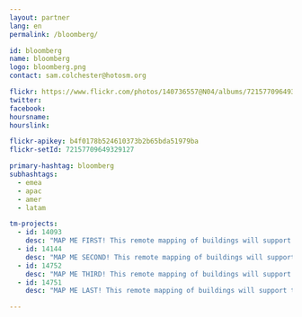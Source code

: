 ```yaml
---
layout: partner
lang: en
permalink: /bloomberg/

id: bloomberg
name: bloomberg
logo: bloomberg.png
contact: sam.colchester@hotosm.org

flickr: https://www.flickr.com/photos/140736557@N04/albums/72157709649329127
twitter: 
facebook: 
hoursname:
hourslink:

flickr-apikey: b4f0178b524610373b2b65bda51979ba
flickr-setId: 72157709649329127

primary-hashtag: bloomberg
subhashtags:
  - emea
  - apac
  - amer
  - latam

tm-projects:
  - id: 14093
    desc: "MAP ME FIRST! This remote mapping of buildings will support the identification and characterization of settlements, as well as the implementation of planned activities and largely the generation of data for humanitarian activities."
  - id: 14144
    desc: "MAP ME SECOND! This remote mapping of buildings will support the identification and characterization of settlements, as well as the implementation of planned activities and largely the generation of data for humanitarian activities."
  - id: 14752
    desc: "MAP ME THIRD! This remote mapping of buildings will support the identification and characterization of settlements, as well as the implementation of planned activities and largely the generation of data for humanitarian activities."
  - id: 14751
    desc: "MAP ME LAST! This remote mapping of buildings will support the identification and characterization of settlements, as well as the implementation of planned activities and largely the generation of data for humanitarian activities."

---
```

